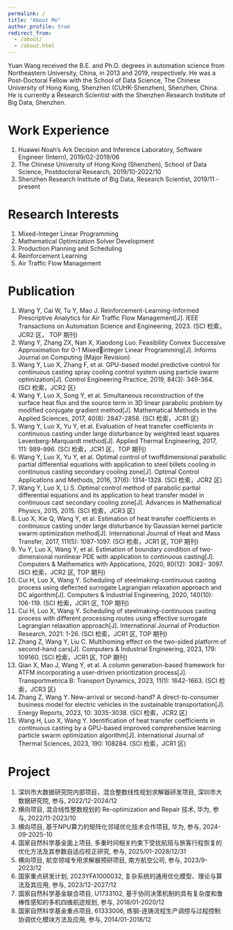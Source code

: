 ```yaml
---
permalink: /
title: "About Me"
author_profile: true
redirect_from: 
  - /about/
  - /about.html
---
```


Yuan Wang received the B.E. and Ph.D. degrees in automation science from Northeastern University, China, in 2013 and 2019, respectively. He was a Post-Doctoral Fellow with the School of Data Science, The Chinese University of Hong Kong, Shenzhen (CUHK-Shenzhen), Shenzhen, China. He is currently a Research Scientist with the Shenzhen Research Institute of Big Data, Shenzhen.

Work Experience
======
1. Huawei Noah’s Ark Decision and Inference Laboratory, Software Engineer (Intern), 2019/02-2019/06
2. The Chinese University of Hong Kong (Shenzhen), School of Data Science, Postdoctoral Research, 2019/10-2022/10
3. Shenzhen Research Institute of Big Data, Research Scientist, 2019/11 - present   

Research Interests
======
1. Mixed-Integer Linear Programming
2. Mathematical Optimization Solver Development
3. Production Planning and Scheduling
4. Reinforcement Learning
5. Air Traffic Flow Management


Publication
======
1. Wang Y, Cai W, Tu Y, Mao J. Reinforcement-Learning-Informed Prescriptive Analytics for Air Traffic Flow
Management[J]. IEEE Transactions on Automation Science and Engineering, 2023. (SCI 检索，JCR2 区，
TOP 期刊)
2. Wang Y, Zhang ZX, Nan X, Xiaodong Luo. Feasibility Convex Successive Approximation for 0-1 Mixedinteger Linear Programming[J]. Informs Journal on Computing (Major Revision)
3. Wang Y, Luo X, Zhang F, et al. GPU-based model predictive control for continuous casting spray cooling
control system using particle swarm optimization[J]. Control Engineering Practice, 2019, 84(3): 349-364.
(SCI 检索，JCR2 区)
4. Wang Y, Luo X, Song Y, et al. Simultaneous reconstruction of the surface heat flux and the source term
in 3D linear parabolic problem by modified conjugate gradient method[J]. Mathematical Methods in the
Applied Sciences, 2017, 40(8): 2847-2858. (SCI 检索，JCR1 区)
5. Wang Y, Luo X, Yu Y, et al. Evaluation of heat transfer coefficients in continuous casting under large disturbance by weighted least squares Levenberg-Marquardt method[J]. Applied Thermal Engineering, 2017,
111: 989-996. (SCI 检索，JCR1 区，TOP 期刊)
6. Wang Y, Luo X, Yu Y, et al. Optimal control of twoffdimensional parabolic partial differential equations
with application to steel billets cooling in continuous casting secondary cooling zone[J]. Optimal Control
Applications and Methods, 2016, 37(6): 1314-1328. (SCI 检索，JCR2 区)
7. Wang Y, Luo X, Li S. Optimal control method of parabolic partial differential equations and its application
to heat transfer model in continuous cast secondary cooling zone[J]. Advances in Mathematical Physics,
2015, 2015. (SCI 检索，JCR3 区)
8. Luo X, Xie Q, Wang Y, et al. Estimation of heat transfer coefficients in continuous casting under large
disturbance by Gaussian kernel particle swarm optimization method[J]. International Journal of Heat and
Mass Transfer, 2017, 111(5): 1087-1097. (SCI 检索，JCR1 区, TOP 期刊)
9. Yu Y, Luo X, Wang Y, et al. Estimation of boundary condition of two-dimensional nonlinear PDE with
application to continuous casting[J]. Computers & Mathematics with Applications, 2020, 80(12): 3082- 3097. (SCI 检索，JCR2 区, TOP 期刊)
10. Cui H, Luo X, Wang Y. Scheduling of steelmaking-continuous casting process using deflected surrogate
Lagrangian relaxation approach and DC algorithm[J]. Computers & Industrial Engineering, 2020, 140(10):
106-119. (SCI 检索，JCR1 区, TOP 期刊)
11. Cui H, Luo X, Wang Y. Scheduling of steelmaking-continuous casting process with different processing
routes using effective surrogate Lagrangian relaxation approach[J]. International Journal of Production Research, 2021: 1-26. (SCI 检索，JCR1 区, TOP 期刊)
12. Zhang Z, Wang Y, Liu C. Multihoming effect on the two-sided platform of second-hand cars[J]. Computers
& Industrial Engineering, 2023, 179: 109160. (SCI 检索，JCR1 区, TOP 期刊)
13.  Qian X, Mao J, Wang Y, et al. A column generation-based framework for ATFM incorporating a user-driven prioritization process[J]. Transportmetrica B: Transport Dynamics, 2023, 11(1): 1642-1663. (SCI
检索，JCR3 区)
14. Zhang Z, Wang Y. New-arrival or second-hand? A direct-to-consumer business model for electric vehicles
in the sustainable transportation[J]. Energy Reports, 2023, 10: 3035-3038. (SCI 检索，JCR2 区)
15. Wang H, Luo X, Wang Y. Identification of heat transfer coefficients in continuous casting by a GPU-based improved comprehensive learning particle swarm optimization algorithm[J]. International Journal of
Thermal Sciences, 2023, 190: 108284. (SCI 检索，JCR1 区)


Project 
======
1. 深圳市大数据研究院内部项目，混合整数线性规划求解器研发项目, 深圳市大数据研究院, 参与, 2022/12-2024/12
2. 横向项目, 混合线性整数规划的 Re-optimization and Repair 技术, 华为, 参与, 2022/11-2023/10
3. 横向项目, 基于NPU算力的矩阵化邻域优化技术合作项目, 华为, 参与, 2024-09-2025-10
4. 国家自然科学基金面上项目, 多重时间相关约束下受扰航班与旅客行程恢复的优化方法及其参数自适应校正研究, 参与, 2025/01-2028/12/31
5. 横向项目, 航空领域专用求解器预研项目, 南方航空公司, 参与, 2023/9-2023/12
6. 国家重点研发计划, 2023YFA1000032, 复杂系统的通用优化模型、理论与算法及其应用, 参与, 2023/12-2027/12
7. 国家自然科学基金联合项目, U1733102, 基于协同决策机制的具有复杂度和鲁棒性感知的多机四维航迹规划, 参与, 2018/01-2020/12
8. 国家自然科学基金重点项目, 61333006, 炼钢-连铸流程生产调控与过程控制协调优化模块方法及应用, 参与, 2014/01-2018/12

